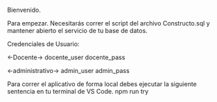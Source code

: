 Bienvenido.

Para empezar. Necesitarás correr el script del archivo Constructo.sql y mantener abierto el servicio de tu base de datos.

Credenciales de Usuario:

<-Docente->
docente_user
docente_pass

<-administrativo->
admin_user
admin_pass

Para correr el aplicativo de forma local debes ejecutar la siguiente sentencia en tu terminal de VS Code.
npm run try
